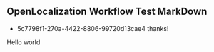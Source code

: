 ## OpenLocalization Workflow Test MarkDown
* 5c7798f1-270a-4422-8806-99720d13cae4 
thanks!

Hello world